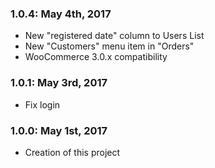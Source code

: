 ### 1.0.4: May 4th, 2017
* New "registered date" column to Users List
* New "Customers" menu item in "Orders" 
* WooCommerce 3.0.x compatibility

### 1.0.1: May 3rd, 2017
* Fix login

### 1.0.0: May 1st, 2017
* Creation of this project